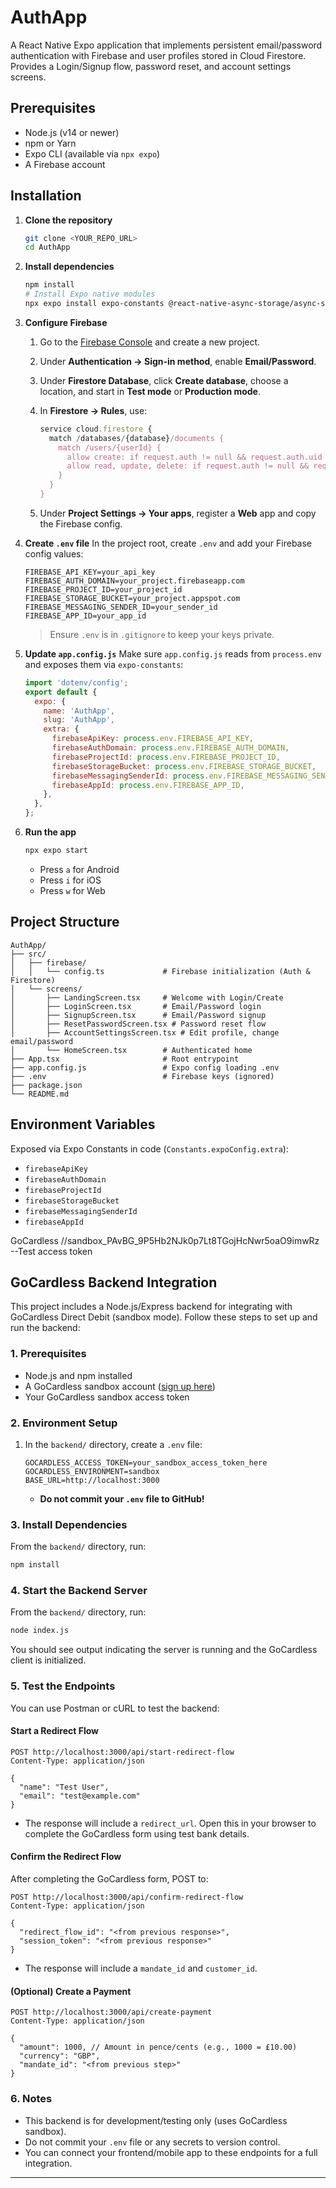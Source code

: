 # AuthApp

A React Native Expo application that implements persistent email/password authentication with Firebase and user profiles stored in Cloud Firestore. Provides a Login/Signup flow, password reset, and account settings screens.

## Prerequisites

* Node.js (v14 or newer)
* npm or Yarn
* Expo CLI (available via `npx expo`)
* A Firebase account

## Installation

1. **Clone the repository**

   ```bash
   git clone <YOUR_REPO_URL>
   cd AuthApp
   ```

2. **Install dependencies**

   ```bash
   npm install
   # Install Expo native modules
   npx expo install expo-constants @react-native-async-storage/async-storage
   ```

3. **Configure Firebase**

   1. Go to the [Firebase Console](https://console.firebase.google.com/) and create a new project.
   2. Under **Authentication → Sign-in method**, enable **Email/Password**.
   3. Under **Firestore Database**, click **Create database**, choose a location, and start in **Test mode** or **Production mode**.
   4. In **Firestore → Rules**, use:

      ```js
      service cloud.firestore {
        match /databases/{database}/documents {
          match /users/{userId} {
            allow create: if request.auth != null && request.auth.uid == userId;
            allow read, update, delete: if request.auth != null && request.auth.uid == userId;
          }
        }
      }
      ```
   5. Under **Project Settings → Your apps**, register a **Web** app and copy the Firebase config.

4. **Create `.env` file**
   In the project root, create `.env` and add your Firebase config values:

   ```env
   FIREBASE_API_KEY=your_api_key
   FIREBASE_AUTH_DOMAIN=your_project.firebaseapp.com
   FIREBASE_PROJECT_ID=your_project_id
   FIREBASE_STORAGE_BUCKET=your_project.appspot.com
   FIREBASE_MESSAGING_SENDER_ID=your_sender_id
   FIREBASE_APP_ID=your_app_id
   ```

   > Ensure `.env` is in `.gitignore` to keep your keys private.

5. **Update `app.config.js`**
   Make sure `app.config.js` reads from `process.env` and exposes them via `expo-constants`:

   ```js
   import 'dotenv/config';
   export default {
     expo: {
       name: 'AuthApp',
       slug: 'AuthApp',
       extra: {
         firebaseApiKey: process.env.FIREBASE_API_KEY,
         firebaseAuthDomain: process.env.FIREBASE_AUTH_DOMAIN,
         firebaseProjectId: process.env.FIREBASE_PROJECT_ID,
         firebaseStorageBucket: process.env.FIREBASE_STORAGE_BUCKET,
         firebaseMessagingSenderId: process.env.FIREBASE_MESSAGING_SENDER_ID,
         firebaseAppId: process.env.FIREBASE_APP_ID,
       },
     },
   };
   ```

6. **Run the app**

   ```bash
   npx expo start
   ```

   * Press `a` for Android
   * Press `i` for iOS
   * Press `w` for Web

## Project Structure

```
AuthApp/
├── src/
│   ├── firebase/
│   │   └── config.ts             # Firebase initialization (Auth & Firestore)
│   └── screens/
│       ├── LandingScreen.tsx     # Welcome with Login/Create
│       ├── LoginScreen.tsx       # Email/Password login
│       ├── SignupScreen.tsx      # Email/Password signup
│       ├── ResetPasswordScreen.tsx # Password reset flow
│       ├── AccountSettingsScreen.tsx # Edit profile, change email/password
│       └── HomeScreen.tsx        # Authenticated home
├── App.tsx                       # Root entrypoint
├── app.config.js                 # Expo config loading .env
├── .env                          # Firebase keys (ignored)
├── package.json
└── README.md
```

## Environment Variables

Exposed via Expo Constants in code (`Constants.expoConfig.extra`):

* `firebaseApiKey`
* `firebaseAuthDomain`
* `firebaseProjectId`
* `firebaseStorageBucket`
* `firebaseMessagingSenderId`
* `firebaseAppId`

GoCardless 
//sandbox_PAvBG_9P5Hb2NJk0p7Lt8TGojHcNwr5oaO9imwRz --Test access token

## GoCardless Backend Integration

This project includes a Node.js/Express backend for integrating with GoCardless Direct Debit (sandbox mode). Follow these steps to set up and run the backend:

### 1. Prerequisites
- Node.js and npm installed
- A GoCardless sandbox account ([sign up here](https://manage-sandbox.gocardless.com/signup))
- Your GoCardless sandbox access token

### 2. Environment Setup
1. In the `backend/` directory, create a `.env` file:
   ```env
   GOCARDLESS_ACCESS_TOKEN=your_sandbox_access_token_here
   GOCARDLESS_ENVIRONMENT=sandbox
   BASE_URL=http://localhost:3000
   ```
   - **Do not commit your `.env` file to GitHub!**

### 3. Install Dependencies
From the `backend/` directory, run:
```bash
npm install
```

### 4. Start the Backend Server
From the `backend/` directory, run:
```bash
node index.js
```
You should see output indicating the server is running and the GoCardless client is initialized.

### 5. Test the Endpoints
You can use Postman or cURL to test the backend:

#### Start a Redirect Flow
```http
POST http://localhost:3000/api/start-redirect-flow
Content-Type: application/json

{
  "name": "Test User",
  "email": "test@example.com"
}
```
- The response will include a `redirect_url`. Open this in your browser to complete the GoCardless form using test bank details.

#### Confirm the Redirect Flow
After completing the GoCardless form, POST to:
```http
POST http://localhost:3000/api/confirm-redirect-flow
Content-Type: application/json

{
  "redirect_flow_id": "<from previous response>",
  "session_token": "<from previous response>"
}
```
- The response will include a `mandate_id` and `customer_id`.

#### (Optional) Create a Payment
```http
POST http://localhost:3000/api/create-payment
Content-Type: application/json

{
  "amount": 1000, // Amount in pence/cents (e.g., 1000 = £10.00)
  "currency": "GBP",
  "mandate_id": "<from previous step>"
}
```

### 6. Notes
- This backend is for development/testing only (uses GoCardless sandbox).
- Do not commit your `.env` file or any secrets to version control.
- You can connect your frontend/mobile app to these endpoints for a full integration.

---